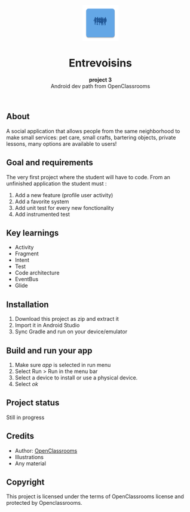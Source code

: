 <div align="center"><img src="app/src/main/res/mipmap-xhdpi/ic_launcher.png"></div>
<h1 align="center">Entrevoisins</h1>
<p align="center"><strong>project 3</strong>
<br>Android dev path from OpenClassrooms</p>
<br/>
<h2>About</h2>
A social application that allows people from the same neighborhood to make small services: pet care, small crafts, bartering objects, private lessons, many options are available to users! 

<h2>Goal and requirements</h2>

The very first project where the student will have to code. From an unfinished application the student must :
1. Add a new feature (profile user activity)
2. Add a favorite system
2. Add unit test for every new fonctionality
3. Add instrumented test

<h2>Key learnings</h2>

- Activity
- Fragment 
- Intent
- Test 
- Code architecture 
- EventBus
- Glide

<h2>Installation</h2>

1. Download this project as zip and extract it
2. Import it in Android Studio
3. Sync Gradle and run on your device/emulator

<h2>Build and run your app</h2>

1. Make sure _app_ is selected in run menu
2. Select Run > Run in the menu bar
3. Select a device to install or use a physical device.
4. Select _ok_

<h2>Project status</h2>
Still in progress

<h2>Credits</h2>

- Author: <a href="https://openclassrooms.com" target="_blank">OpenClassrooms</a>
- Illustrations
- Any material

<h2>Copyright</h2>
This project is licensed under the terms of OpenClassrooms license and protected by Openclassrooms.

